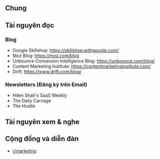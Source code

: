 ## Chung

## Tài nguyên đọc

### Blog
- Google Skillshop: <https://skillshop.withgoogle.com/>
- Moz Blog: <https://moz.com/blog>
- Unbounce Conversion Intelligence Blog: <https://unbounce.com/blog/>
- Content Marketing Institute: <https://contentmarketinginstitute.com/>
- Drift: <https://www.drift.com/blog/>

### Newsletters (Đăng ký trên Email)
- Hiten Shah's SaaS Weekly 
- The Daily Carnage
- The Hustle.

## Tài nguyên xem & nghe

## Cộng đồng và diễn đàn
- [r/marketing](https://www.reddit.com/r/marketing/) 
